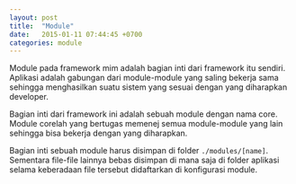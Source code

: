 ```yaml
---
layout: post
title:  "Module"
date:   2015-01-11 07:44:45 +0700
categories: module
---
```


Module pada framework mim adalah bagian inti dari framework itu sendiri. Aplikasi
adalah gabungan dari module-module yang saling bekerja sama sehingga menghasilkan
suatu sistem yang sesuai dengan yang diharapkan developer.

Bagian inti dari framework ini adalah sebuah module dengan nama core. Module corelah
yang bertugas memenej semua module-module yang lain sehingga bisa bekerja dengan
yang diharapkan.

Bagian inti sebuah module harus disimpan di folder `./modules/[name]`. Sementara
file-file lainnya bebas disimpan di mana saja di folder aplikasi selama keberadaan
file tersebut didaftarkan di konfigurasi module.